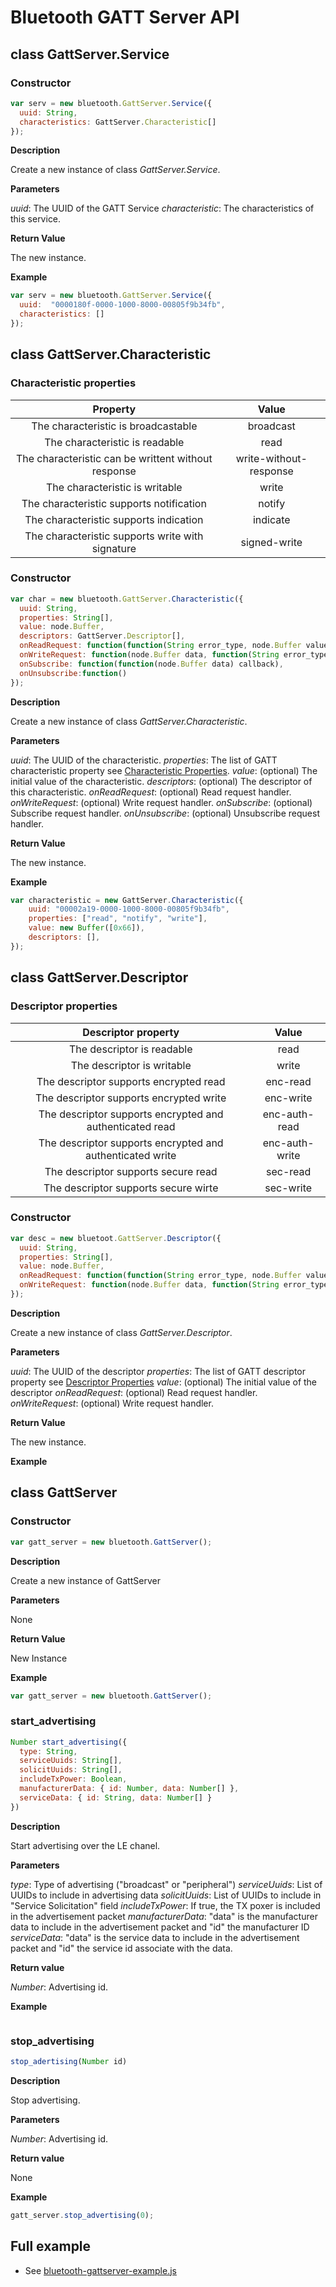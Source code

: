 # Bluetooth GATT Server API
## class GattServer.Service
### Constructor
```javascript
var serv = new bluetooth.GattServer.Service({
  uuid: String,
  characteristics: GattServer.Characteristic[]
});
```

**Description**

Create a new instance of class *GattServer.Service*.

**Parameters**

*uuid*: The UUID of the GATT Service
*characteristic*: The characteristics of this service.

**Return Value**

The new instance.

**Example**
```javascript
var serv = new bluetooth.GattServer.Service({
  uuid:  "0000180f-0000-1000-8000-00805f9b34fb",
  characteristics: []
});
```

## class GattServer.Characteristic
### Characteristic properties
|                     Property                        |           Value        |
|:---------------------------------------------------:|:----------------------:|
| The characteristic is broadcastable                 | broadcast              |
| The characteristic is readable                      | read                   |
| The characteristic can be writtent without response | write-without-response |
| The characteristic is writable                      | write                  |
| The characteristic supports notification            | notify                 |
| The characteristic supports indication              | indicate               |
| The characteristic supports write with signature    | signed-write           |
### Constructor
```javascript
var char = new bluetooth.GattServer.Characteristic({
  uuid: String,
  properties: String[],
  value: node.Buffer,
  descriptors: GattServer.Descriptor[],
  onReadRequest: function(function(String error_type, node.Buffer value) callback),
  onWriteRequest: function(node.Buffer data, function(String error_type) callback),
  onSubscribe: function(function(node.Buffer data) callback),
  onUnsubscribe:function()
});
```

**Description**

Create a new instance of class *GattServer.Characteristic*.

**Parameters**

*uuid*: The UUID of the characteristic.
*properties*: The list of GATT characteristic property see [Characteristic Properties](#characteristic-properties).
*value*: (optional) The initial value of the characteristic.
*descriptors*: (optional) The descriptor of this characteristic.
*onReadRequest*: (optional) Read request handler.
*onWriteRequest*: (optional) Write request handler.
*onSubscribe*: (optional) Subscribe request handler.
*onUnsubscribe*: (optional) Unsubscribe request handler.

**Return Value**

The new instance.

**Example**
```javascript
var characteristic = new GattServer.Characteristic({
	uuid: "00002a19-0000-1000-8000-00805f9b34fb",
	properties: ["read", "notify", "write"],
	value: new Buffer([0x66]),
	descriptors: [],
});
```

## class GattServer.Descriptor

### Descriptor properties
|               Descriptor property                        |       Value    |
|:--------------------------------------------------------:|:--------------:|
| The descriptor is readable                               | read           |
| The descriptor is writable                               | write          |
| The descriptor supports encrypted read                   | enc-read       |
| The descriptor supports encrypted write                  | enc-write      |
| The descriptor supports encrypted and authenticated read | enc-auth-read  |
| The descriptor supports encrypted and authenticated write| enc-auth-write |
| The descriptor supports secure read                      | sec-read       |
| The descriptor supports secure wirte                     | sec-write      |
### Constructor
```javascript
var desc = new bluetoot.GattServer.Descriptor({
  uuid: String,
  properties: String[],
  value: node.Buffer,
  onReadRequest: function(function(String error_type, node.Buffer value) callback),
  onWriteRequest: function(node.Buffer data, function(String error_type) callback),
});
```

**Description**

Create a new instance of class *GattServer.Descriptor*.

**Parameters**

*uuid*: The UUID of the descriptor
*properties*: The list of GATT descriptor property see [Descriptor Properties](#descriptor-properties)
*value*: (optional) The initial value of the descriptor
*onReadRequest*: (optional) Read request handler.
*onWriteRequest*: (optional) Write request handler.

**Return Value**

The new instance.

**Example**
## class GattServer
### Constructor
```javascript
var gatt_server = new bluetooth.GattServer();
```

**Description**

Create a new instance of GattServer

**Parameters**

None

**Return Value**

 New Instance

**Example**

```javascript
var gatt_server = new bluetooth.GattServer();
```


### start_advertising
```javascript
Number start_advertising({
  type: String,
  serviceUuids: String[],
  solicitUuids: String[],
  includeTxPower: Boolean,
  manufacturerData: { id: Number, data: Number[] },
  serviceData: { id: String, data: Number[] }
})
```

**Description**

Start advertising over the LE chanel.

**Parameters**

*type*: Type of advertising ("broadcast" or "peripheral")
*serviceUuids*: List of UUIDs to include in advertising data
*solicitUuids*: List of UUIDs to include in "Service Solicitation" field
*includeTxPower*: If true, the TX poxer is included in the advertisement packet
*manufacturerData*: "data" is the manufacturer data to include in the advertisement packet and "id" the manufacturer ID
*serviceData*: "data" is the service data to include in the advertisement packet and "id" the service id associate with the data.

**Return value**

*Number*: Advertising id.

**Example**
```javascript

```

### stop_advertising
```javascript
stop_adertising(Number id)
```

**Description**

Stop advertising.

**Parameters**

*Number*: Advertising id.

**Return value**

None

**Example**
```javascript
gatt_server.stop_advertising(0);
```

## Full example

  * See [bluetooth-gattserver-example.js](/examples/bluetooth-gattserver-example.js)

